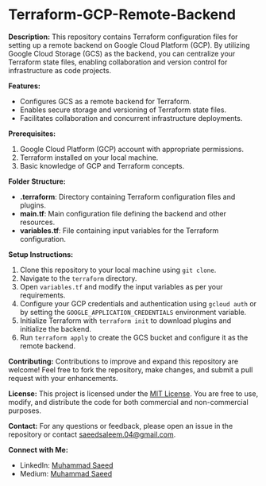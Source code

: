 # Terraform-GCP-Remote-Backend

**Description:**
This repository contains Terraform configuration files for setting up a remote backend on Google Cloud Platform (GCP). By utilizing Google Cloud Storage (GCS) as the backend, you can centralize your Terraform state files, enabling collaboration and version control for infrastructure as code projects.

**Features:**
- Configures GCS as a remote backend for Terraform.
- Enables secure storage and versioning of Terraform state files.
- Facilitates collaboration and concurrent infrastructure deployments.

**Prerequisites:**
1. Google Cloud Platform (GCP) account with appropriate permissions.
2. Terraform installed on your local machine.
3. Basic knowledge of GCP and Terraform concepts.

**Folder Structure:**
- **.terraform**: Directory containing Terraform configuration files and plugins.
- **main.tf**: Main configuration file defining the backend and other resources.
- **variables.tf**: File containing input variables for the Terraform configuration.

**Setup Instructions:**
1. Clone this repository to your local machine using `git clone`.
2. Navigate to the `terraform` directory.
3. Open `variables.tf` and modify the input variables as per your requirements.
4. Configure your GCP credentials and authentication using `gcloud auth` or by setting the `GOOGLE_APPLICATION_CREDENTIALS` environment variable.
5. Initialize Terraform with `terraform init` to download plugins and initialize the backend.
6. Run `terraform apply` to create the GCS bucket and configure it as the remote backend.

**Contributing:**
Contributions to improve and expand this repository are welcome! Feel free to fork the repository, make changes, and submit a pull request with your enhancements.

**License:**
This project is licensed under the [MIT License](LICENSE). You are free to use, modify, and distribute the code for both commercial and non-commercial purposes.

**Contact:**
For any questions or feedback, please open an issue in the repository or contact [saeedsaleem.04@gmail.com](mailto:saeedsaleem.04@gmail.com).

**Connect with Me:**
- LinkedIn: [Muhammad Saeed](https://www.linkedin.com/in/muhammad-saeed-569527204/)
- Medium: [Muhammad Saeed](https://medium.com/@saeedsaleem.04)
